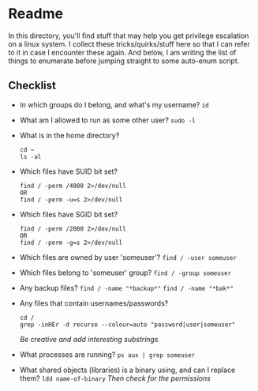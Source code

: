 # Readme

In this directory, you'll find stuff that may help you get privilege escalation on a linux system. I collect these tricks/quirks/stuff here so that I can refer to it in case I encounter these again. And below, I am writing the list of things to enumerate before jumping straight to some auto-enum script.

## Checklist
- In which groups do I belong, and what's my username?
  `id`

- What am I allowed to run as some other user?
  `sudo -l`
- What is in the home directory?
  ```
  cd ~
  ls -al
  ```
- Which files have SUID bit set?
  ```
  find / -perm /4000 2>/dev/null
  OR
  find / -perm -u=s 2>/dev/null
  ```
- Which files have SGID bit set?
  ```
  find / -perm /2000 2>/dev/null
  OR
  find / -perm -g=s 2>/dev/null
  ```
- Which files are owned by user 'someuser'?
  `find / -user someuser`
- Which files belong to 'someuser' group?
  `find / -group someuser`
- Any backup files?
  `find / -name "*backup*"`
  `find / -name "*bak*"`
- Any files that contain usernames/passwords?
  ```
  cd /
  grep -inHEr -d recurse --colour=auto "password|user|someuser"
  ```
  *Be creative and add interesting substrings*
- What processes are running?
  `ps aux | grep someuser`
- What shared objects (libraries) is a binary using, and can I replace them?
  `ldd name-of-binary`
  *Then check for the permissions*

